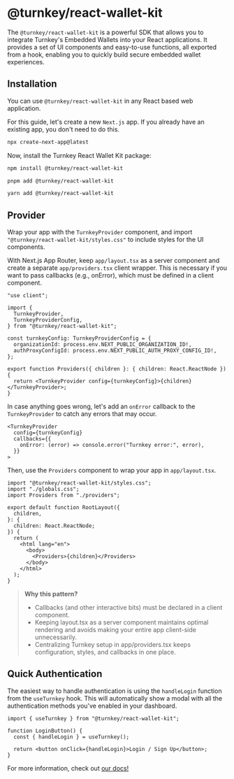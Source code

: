 # @turnkey/react-wallet-kit

The `@turnkey/react-wallet-kit` is a powerful SDK that allows you to integrate Turnkey's Embedded Wallets into your React applications. It provides a set of UI components and easy-to-use functions, all exported from a hook, enabling you to quickly build secure embedded wallet experiences.


## Installation

You can use `@turnkey/react-wallet-kit` in any React based web application.

For this guide, let's create a new `Next.js` app. If you already have an existing app, you don't need to do this.

```bash npx
npx create-next-app@latest
```

Now, install the Turnkey React Wallet Kit package:

<CodeGroup>

```bash npm
npm install @turnkey/react-wallet-kit
```

```bash pnpm
pnpm add @turnkey/react-wallet-kit
```

```bash yarn
yarn add @turnkey/react-wallet-kit
```

</CodeGroup>

## Provider

Wrap your app with the `TurnkeyProvider` component, and import `"@turnkey/react-wallet-kit/styles.css"` to include styles for the UI components.

With Next.js App Router, keep `app/layout.tsx` as a server component and create a separate `app/providers.tsx` client wrapper. This is necessary if you want to pass callbacks (e.g., onError), which must be defined in a client component.

```tsx app/providers.tsx
"use client";

import {
  TurnkeyProvider,
  TurnkeyProviderConfig,
} from "@turnkey/react-wallet-kit";

const turnkeyConfig: TurnkeyProviderConfig = {
  organizationId: process.env.NEXT_PUBLIC_ORGANIZATION_ID!,
  authProxyConfigId: process.env.NEXT_PUBLIC_AUTH_PROXY_CONFIG_ID!,
};

export function Providers({ children }: { children: React.ReactNode }) {
  return <TurnkeyProvider config={turnkeyConfig}>{children}</TurnkeyProvider>;
}
```

In case anything goes wrong, let's add an `onError` callback to the `TurnkeyProvider` to catch any errors that may occur.

```tsx app/providers.tsx
<TurnkeyProvider
  config={turnkeyConfig}
  callbacks={{
    onError: (error) => console.error("Turnkey error:", error),
  }}
>
```

Then, use the `Providers` component to wrap your app in `app/layout.tsx`.

```tsx app/layout.tsx
import "@turnkey/react-wallet-kit/styles.css";
import "./globals.css";
import Providers from "./providers";

export default function RootLayout({
  children,
}: {
  children: React.ReactNode;
}) {
  return (
    <html lang="en">
      <body>
        <Providers>{children}</Providers>
      </body>
    </html>
  );
}
```

> **Why this pattern?**
>
> - Callbacks (and other interactive bits) must be declared in a client component.
> - Keeping layout.tsx as a server component maintains optimal rendering and avoids making your entire app client-side unnecessarily.
> - Centralizing Turnkey setup in app/providers.tsx keeps configuration, styles, and callbacks in one place.


## Quick Authentication

The easiest way to handle authentication is using the `handleLogin` function from the `useTurnkey` hook. This will automatically show a modal with all the authentication methods you've enabled in your dashboard.

```tsx
import { useTurnkey } from "@turnkey/react-wallet-kit";

function LoginButton() {
  const { handleLogin } = useTurnkey();

  return <button onClick={handleLogin}>Login / Sign Up</button>;
}
```


For more information, check out [our docs!](https://docs.turnkey.com)